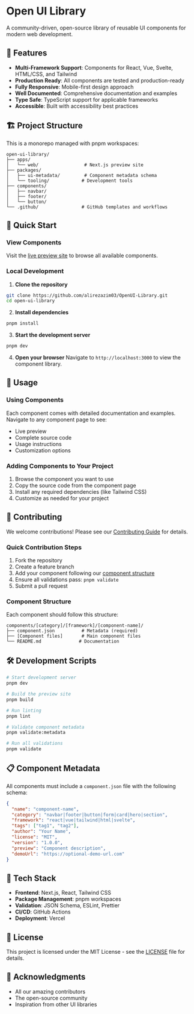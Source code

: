 # Open UI Library

A community-driven, open-source library of reusable UI components for modern web development.

## 🚀 Features

- **Multi-Framework Support**: Components for React, Vue, Svelte, HTML/CSS, and Tailwind
- **Production Ready**: All components are tested and production-ready
- **Fully Responsive**: Mobile-first design approach
- **Well Documented**: Comprehensive documentation and examples
- **Type Safe**: TypeScript support for applicable frameworks
- **Accessible**: Built with accessibility best practices

## 🏗️ Project Structure

This is a monorepo managed with pnpm workspaces:

```
open-ui-library/
├── apps/
│   └── web/                 # Next.js preview site
├── packages/
│   ├── ui-metadata/         # Component metadata schema
│   └── tooling/            # Development tools
├── components/
│   ├── navbar/
│   ├── footer/
│   └── button/
└── .github/                # GitHub templates and workflows
```

## 🚀 Quick Start

### View Components

Visit the [live preview site](https://www.openuilibrary.com/) to browse all available components.

### Local Development

1. **Clone the repository**
```bash
git clone https://github.com/alirezazim03/OpenUI-Library.git
cd open-ui-library
```

2. **Install dependencies**
```bash
pnpm install
```

3. **Start the development server**
```bash
pnpm dev
```

4. **Open your browser**
Navigate to `http://localhost:3000` to view the component library.

## 📖 Usage

### Using Components

Each component comes with detailed documentation and examples. Navigate to any component page to see:

- Live preview
- Complete source code
- Usage instructions
- Customization options

### Adding Components to Your Project

1. Browse the component you want to use
2. Copy the source code from the component page
3. Install any required dependencies (like Tailwind CSS)
4. Customize as needed for your project

## 🤝 Contributing

We welcome contributions! Please see our [Contributing Guide](./CONTRIBUTING.md) for details.

### Quick Contribution Steps

1. Fork the repository
2. Create a feature branch
3. Add your component following our [component structure](#component-structure)
4. Ensure all validations pass: `pnpm validate`
5. Submit a pull request

### Component Structure

Each component should follow this structure:

```
components/[category]/[framework]/[component-name]/
├── component.json          # Metadata (required)
├── [Component files]       # Main component files
└── README.md              # Documentation
```

## 🛠️ Development Scripts

```bash
# Start development server
pnpm dev

# Build the preview site
pnpm build

# Run linting
pnpm lint

# Validate component metadata
pnpm validate:metadata

# Run all validations
pnpm validate
```

## 📋 Component Metadata

All components must include a `component.json` file with the following schema:

```json
{
  "name": "component-name",
  "category": "navbar|footer|button|form|card|hero|section",
  "framework": "react|vue|tailwind|html|svelte",
  "tags": ["tag1", "tag2"],
  "author": "Your Name",
  "license": "MIT",
  "version": "1.0.0",
  "preview": "Component description",
  "demoUrl": "https://optional-demo-url.com"
}
```

## 🔧 Tech Stack

- **Frontend**: Next.js, React, Tailwind CSS
- **Package Management**: pnpm workspaces
- **Validation**: JSON Schema, ESLint, Prettier
- **CI/CD**: GitHub Actions
- **Deployment**: Vercel

## 📄 License

This project is licensed under the MIT License - see the [LICENSE](./LICENSE) file for details.

## 🙏 Acknowledgments

- All our amazing contributors
- The open-source community
- Inspiration from other UI libraries

